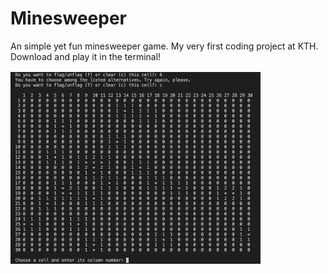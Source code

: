 # Minesweeper
An simple yet fun minesweeper game. My very first coding project at KTH. Download and play it in the terminal!

<img
  src="/Minesweeper.png"
  alt="Minesweeper"
  style="width:400px; padding-top:2px;">
